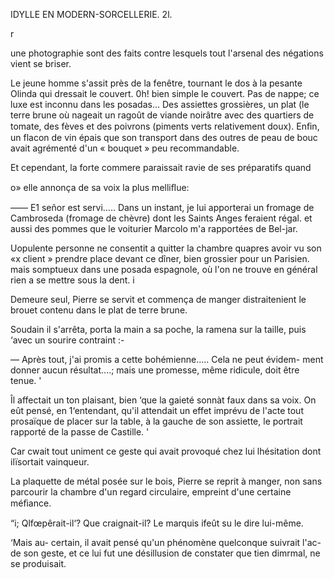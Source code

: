  

IDYLLE EN MODERN-SORCELLERIE. 2l.

r

une photographie sont des faits contre lesquels tout l'arsenal des négations
vient se briser.

Le jeune homme s'assit près de la fenêtre, tournant le dos à la pesante
Olinda qui dressait le couvert. 0h! bien simple le couvert. Pas de nappe; ce
luxe est inconnu dans les posadas... Des assiettes grossières, un plat (le
terre brune où nageait un ragoût de viande noirâtre avec des quartiers de
tomate, des fèves et des poivrons (piments verts relativement doux). Enﬁn,
un flacon de vin épais que son transport dans des outres de peau de bouc
avait agrémenté d'un « bouquet » peu recommandable.

Et cependant, la forte commere paraissait ravie de ses préparatifs quand

o» elle annonça de sa voix la plus melliﬂue:

—— E1 señor est servi..... Dans un instant, je lui apporterai un fromage
de Cambroseda (fromage de chèvre) dont les Saints Anges feraient régal.
et aussi des pommes que le voiturier Marcolo m'a rapportées de Bel-jar.

Uopulente personne ne consentit a quitter la chambre quapres avoir vu
son «x client » prendre place devant ce dîner, bien grossier pour un Parisien.
mais somptueux dans une posada espagnole, où l'on ne trouve en général
rien a se mettre sous la dent. i

Demeure seul, Pierre se servit et commença de manger distraitenient le
brouet contenu dans le plat de terre brune.

Soudain il s'arrêta, porta la main a sa poche, la ramena sur la taille,
puis ‘avec un sourire contraint :-

— Après tout, j'ai promis a cette bohémienne..... Cela ne peut évidem-
ment donner aucun résultat....; mais une promesse, même ridicule, doit
être tenue. '

Îl affectait un ton plaisant, bien ‘que la gaieté sonnàt faux dans sa voix.
On eût pensé, en 1‘entendant, qu'il attendait un effet imprévu de l'acte tout
prosaïque de placer sur la table, à la gauche de son assiette, le portrait
rapporté de la passe de Castille. '

Car cwait tout uniment ce geste qui avait provoqué chez lui lhésitation
dont ilïsortait vainqueur.

La plaquette de métal posée sur le bois, Pierre se reprit à manger, non
sans parcourir la chambre d'un regard circulaire, empreint d'une certaine
méﬁance.

“i; Qlfœpêrait-il‘? Que craignait-il? Le marquis ifeût su le dire lui-même.

‘Mais au- certain, il avait pensé qu'un phénomène quelconque suivrait l'ac-
 de son geste, et ce lui fut une désillusion de constater que
tien dimrmal, ne se produisait.

   

